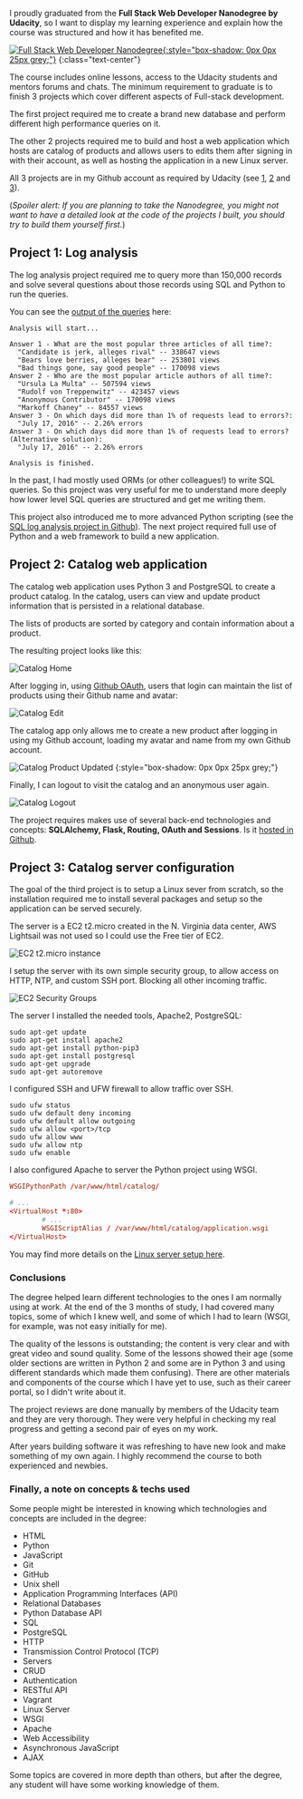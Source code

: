 
I proudly graduated from the **Full Stack Web Developer Nanodegree by Udacity**, so I want to display my learning experience and explain how the course was structured and how it has benefited me.

[![Full Stack Web Developer Nanodegree](/img/posts/fullstack-nanodegree/certificate.png){:style="box-shadow: 0px 0px 25px grey;"}](https://confirm.udacity.com/THA2RQEN)
{:class="text-center"}

The course includes online lessons, access to the Udacity students and mentors forums and chats. The minimum requirement to graduate is to finish 3 projects which cover different aspects of Full-stack development.

The first project required me to create a brand new database and perform different high performance queries on it.

The other 2 projects required me to build and host a web application which hosts are catalog of products and allows users to edits them after signing in with their account, as well as hosting the application in a new Linux server.

All 3 projects are in my Github account as required by Udacity (see [1](https://github.com/miguelrincon/fullstack-nanodegree-logs-analysis), [2](https://github.com/miguelrincon/fullstack-nanodegree-catalog) and [3](https://github.com/miguelrincon/fullstack-nanodegree-catalog-server)).

(*Spoiler alert: If you are planning to take the Nanodegree, you might not want to have a detailed look at the code of the projects I built, you should try to build them yourself first.*)

## Project 1: Log analysis

The log analysis project required me to query more than 150,000 records and solve several questions about those records using SQL and Python to run the queries.

You can see the [output of the queries](https://github.com/miguelrincon/fullstack-nanodegree-logs-analysis/blob/master/results.txt) here:

```
Analysis will start...

Answer 1 - What are the most popular three articles of all time?:
  "Candidate is jerk, alleges rival" -- 338647 views
  "Bears love berries, alleges bear" -- 253801 views
  "Bad things gone, say good people" -- 170098 views
Answer 2 - Who are the most popular article authors of all time?:
  "Ursula La Multa" -- 507594 views
  "Rudolf von Treppenwitz" -- 423457 views
  "Anonymous Contributor" -- 170098 views
  "Markoff Chaney" -- 84557 views
Answer 3 - On which days did more than 1% of requests lead to errors?:
  "July 17, 2016" -- 2.26% errors
Answer 3 - On which days did more than 1% of requests lead to errors? (Alternative solution):
  "July 17, 2016" -- 2.26% errors

Analysis is finished.
```
In the past, I had mostly used ORMs (or other colleagues!) to write SQL queries. So this project was very useful for me to understand more deeply how lower level SQL queries are structured and get me writing them.

This project also introduced me to more advanced Python scripting (see the [SQL log analysis project in Github](https://github.com/miguelrincon/fullstack-nanodegree-logs-analysis)). The next project required full use of Python and a web framework to build a new application.

## Project 2: Catalog web application

The catalog web application uses Python 3 and PostgreSQL to create a product catalog. In the catalog, users can view and update product information that is persisted in a relational database.

The lists of products are sorted by category and contain information about a product.

The resulting project looks like this:

![Catalog Home](/img/posts/fullstack-nanodegree/catalog-home.png)

After logging in, using [Github OAuth](https://developer.github.com/apps/building-oauth-apps/authorizing-oauth-apps/), users that login can maintain the list of products using their Github name and avatar:

![Catalog Edit](/img/posts/fullstack-nanodegree/catalog-edit.png)

The catalog app only allows me to create a new product after logging in using my Github account, loading my avatar and name from my own Github account.

![Catalog Product Updated](/img/posts/fullstack-nanodegree/catalog-screen.png)
{:style="box-shadow: 0px 0px 25px grey;"}

Finally, I can logout to visit the catalog and an anonymous user again.

![Catalog Logout](/img/posts/fullstack-nanodegree/catalog-logout.png)

The project requires makes use of several back-end technologies and concepts: **SQLAlchemy, Flask, Routing, OAuth and Sessions**. Is it [hosted in Github](https://github.com/miguelrincon/fullstack-nanodegree-catalog).

## Project 3: Catalog server configuration

The goal of the third project is to setup a Linux sever from scratch, so the installation required me to install several packages and setup so the application can be served securely.

The server is a EC2 t2.micro created in the N. Virginia data center, AWS Lightsail was not used so I could use the Free tier of EC2.

![EC2 t2.micro instance](/img/posts/fullstack-nanodegree/server-instance.png)

I setup the server with its own simple security group, to allow access on HTTP, NTP, and custom SSH port. Blocking all other incoming traffic.

![EC2 Security Groups](/img/posts/fullstack-nanodegree/server-security-groups.png)

The server I installed the needed tools, Apache2, PostgreSQL:

```
sudo apt-get update
sudo apt-get install apache2
sudo apt-get install python-pip3
sudo apt-get install postgresql
sudo apt-get upgrade
sudo apt-get autoremove
```

I configured SSH and UFW firewall to allow traffic over SSH.

```
sudo ufw status
sudo ufw default deny incoming
sudo ufw default allow outgoing
sudo ufw allow <port>/tcp
sudo ufw allow www
sudo ufw allow ntp
sudo ufw enable
```

I also configured Apache to server the Python project using WSGI.

```conf
WSGIPythonPath /var/www/html/catalog/

# ...
<VirtualHost *:80>
        # ...
        WSGIScriptAlias / /var/www/html/catalog/application.wsgi
</VirtualHost>
```

You may find more details on the [Linux server setup here](https://github.com/miguelrincon/fullstack-nanodegree-catalog-server).

### Conclusions

The degree helped learn different technologies to the ones I am normally using at work. At the end of the 3 months of study, I had covered many topics, some of which I knew well, and some of which I had to learn (WSGI, for example, was not easy initially for me).

The quality of the lessons is outstanding; the content is very clear and with great video and sound quality. Some of the lessons showed their age (some older sections are written in Python 2 and some are in Python 3 and using different standards which made them confusing). There are other materials and components of the course which I have yet to use, such as their career portal, so I didn't write about it.

The project reviews are done manually by members of the Udacity team and they are very thorough. They were very helpful in checking my real progress and getting a second pair of eyes on my work.

After years building software it was refreshing to have new look and make something of my own again. I highly recommend the course to both experienced and newbies.

### Finally, a note on concepts & techs used

Some people might be interested in knowing which technologies and concepts are included in the degree:

- HTML
- Python
- JavaScript
- Git
- GitHub
- Unix shell
- Application Programming Interfaces (API)
- Relational Databases
- Python Database API
- SQL
- PostgreSQL
- HTTP
- Transmission Control Protocol (TCP)
- Servers
- CRUD
- Authentication
- RESTful API
- Vagrant
- Linux Server
- WSGI
- Apache
- Web Accessibility
- Asynchronous JavaScript
- AJAX

Some topics are covered in more depth than others, but after the degree, any student will have some working knowledge of them.